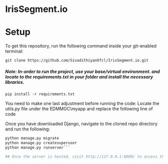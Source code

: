 # IrisSegment.io

# Setup
To get this repository, run the following command inside your git-enabled terminal:

```git clone https://github.com/SivadithiyanOfcl/IrisSegment.io.git```

##### Note: In-order to run the project, use your base/virtual environment. and locate to the requirements.txt in your folder and install the necessary libraries.

```pip install -r requirements.txt```

You need to make one last adjustment before running the code: Locate the utils.py file under the EDMMGC\myapp and replace the following line of code


Once you have downloaded Django, navigate to the cloned repo directory and run the following:

```python manage.py makemigrations
python manage.py migrate
python manage.py createsuperuser
python manage.py runserver```

## Once the server is hosted, visit http://127.0.0.1:8000/ to access the app.
